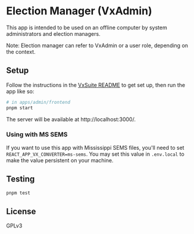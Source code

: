 # Election Manager (VxAdmin)

This app is intended to be used on an offline computer by system administrators
and election managers.

Note: Election manager can refer to VxAdmin or a user role, depending on the
context.

## Setup

Follow the instructions in the [VxSuite README](../../../README.md) to get set
up, then run the app like so:

```sh
# in apps/admin/frontend
pnpm start
```

The server will be available at http://localhost:3000/.

### Using with MS SEMS

If you want to use this app with Mississippi SEMS files, you'll need to set
`REACT_APP_VX_CONVERTER=ms-sems`. You may set this value in `.env.local` to make
the value persistent on your machine.

## Testing

```sh
pnpm test
```

## License

GPLv3
